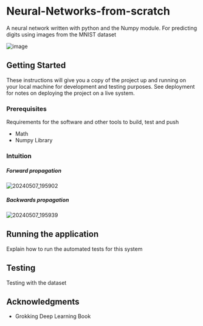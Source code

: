   
# Neural-Networks-from-scratch

A neural network written with python and the Numpy module. For predicting digits using images from the MNIST dataset

![image](https://github.com/user-attachments/assets/85b7785f-6e8d-4b10-a95d-97b6bf5888ba)

 
## Getting Started

These instructions will give you a copy of the project up and running on
your local machine for development and testing purposes. See deployment
for notes on deploying the project on a live system.
 
### Prerequisites

Requirements for the software and other tools to build, test and push 
- Math
- Numpy Library
 
### Intuition

##### Forward propagation
![20240507_195902](https://github.com/ikeasamoahansah/Neural-Networks-from-scratch/assets/66312028/a72cabb0-3f1d-403a-9131-19cfb9c79ce4)

##### Backwards propagation
![20240507_195939](https://github.com/ikeasamoahansah/Neural-Networks-from-scratch/assets/66312028/65ff9f87-f371-4f54-8684-8e5a8559571e)

 
## Running the application

Explain how to run the automated tests for this system

## Testing

Testing with the dataset
 
## Acknowledgments

- Grokking Deep Learning Book
